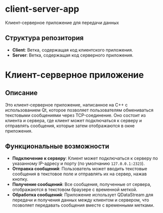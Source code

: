 # client-server-app
Клиент-серверное приложение для передачи данных
## Структура репозитория

- **Client**: Ветка, содержащая код клиентского приложения.
- **Server**: Ветка, содержащая код серверного приложения.

# Клиент-серверное приложение

## Описание
Это клиент-серверное приложение, написанное на C++ с использованием Qt, которое позволяет пользователям обмениваться текстовыми сообщениями через TCP-соединение. 
Оно состоит из клиента и сервера, где клиент может подключаться к серверу и отправлять сообщения, которые затем отображаются в окне приложения.

## Функциональные возможности
- **Подключение к серверу**: Клиент может подключаться к серверу по указанному IP-адресу и порту (по умолчанию `127.0.0.1:2323`).
- **Отправка сообщений**: Пользователь может вводить текстовые сообщения в текстовое поле и отправлять их на сервер, нажав кнопку.
- **Получение сообщений**: Все сообщения, полученные от сервера, отображаются в текстовом браузере с временной меткой.
- **Обработка сообщений**: Приложение использует QDataStream для передачи и получения данных между клиентом и сервером, что позволяет передавать сообщения вместе с временными метками.
